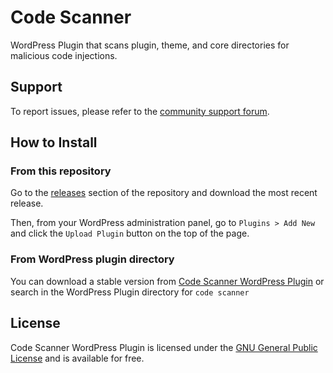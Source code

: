 # Code Scanner
WordPress Plugin that scans plugin, theme, and core directories for malicious code injections.

## Support
To report issues, please refer to the [community support forum](https://wordpress.org/support/plugin/code-scanner/).

## How to Install

### From this repository
Go to the [releases](https://github.com/msicknick/code-scanner/releases) section of the repository and download the most recent release.

Then, from your WordPress administration panel, go to `Plugins > Add New` and click the `Upload Plugin` button on the top of the page.

### From WordPress plugin directory
You can download a stable version from [Code Scanner WordPress Plugin](https://wordpress.org/plugins/code-scanner) or search in the WordPress Plugin directory for `code scanner`

## License
Code Scanner WordPress Plugin is licensed under the [GNU General Public License](https://www.gnu.org/licenses/gpl-2.0.html) and is available for free.